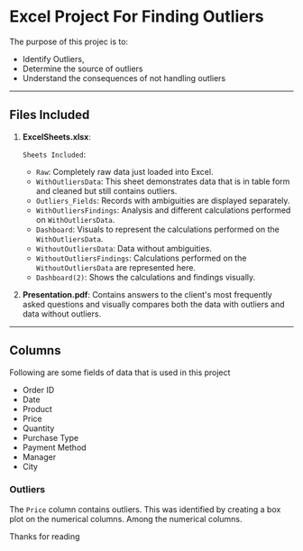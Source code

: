 # Excel Project For Finding Outliers  
The purpose of this projec is to:
- Identify Outliers,
- Determine the source of outliers
- Understand the consequences of not handling outliers
---
## **Files Included**
1. **ExcelSheets.xlsx**:
   
   `Sheets Included`:
   
   - `Raw`: Completely raw data just loaded into Excel.
   - `WithOutliersData`: This sheet demonstrates data that is in table form and cleaned but still contains outliers.
   - `Outliers_Fields`: Records with ambiguities are displayed separately.
   - `WithOutliersFindings`: Analysis and different calculations performed on `WithOutliersData`.
   - `Dashboard`: Visuals to represent the calculations performed on the `WithOutliersData`.
   - `WithoutOutliersData`: Data without ambiguities.
   - `WithoutOutliersFindings`: Calculations performed on the `WithoutOutliersData` are represented here.
   - `Dashboard(2)`: Shows the calculations and findings visually.
2. **Presentation.pdf**: Contains answers to the client's most frequently asked questions and visually compares both the data with outliers and data without outliers.
---


## Columns

Following are some fields of data that is used in this project
  - Order ID	
  - Date	
  - Product	
  - Price	
  - Quantity	
  - Purchase Type	
  - Payment Method	
  - Manager	
  - City

  ### Outliers 
 The ``Price`` column contains outliers. This was identified by creating a box plot on the numerical columns. Among the numerical columns.


 Thanks for reading 
 







